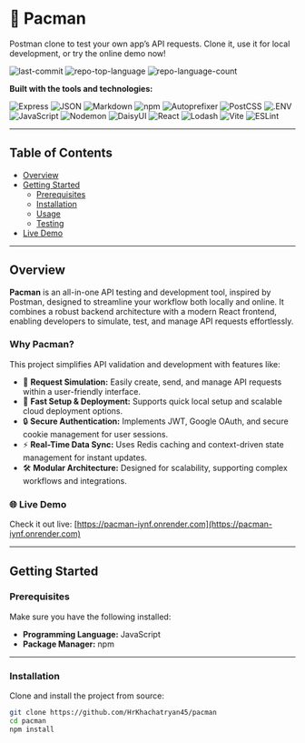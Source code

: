# 👻 Pacman

Postman clone to test your own app’s API requests. Clone it, use it for local development, or try the online demo now!

![last-commit](https://img.shields.io/github/last-commit/HrKhachatryan45/pacman?style=flat&logo=git&logoColor=white&color=0080ff)
![repo-top-language](https://img.shields.io/github/languages/top/HrKhachatryan45/pacman?style=flat&color=0080ff)
![repo-language-count](https://img.shields.io/github/languages/count/HrKhachatryan45/pacman?style=flat&color=0080ff)

**Built with the tools and technologies:**

![Express](https://img.shields.io/badge/Express-000000.svg?style=flat&logo=Express&logoColor=white)
![JSON](https://img.shields.io/badge/JSON-000000.svg?style=flat&logo=JSON&logoColor=white)
![Markdown](https://img.shields.io/badge/Markdown-000000.svg?style=flat&logo=Markdown&logoColor=white)
![npm](https://img.shields.io/badge/npm-CB3837.svg?style=flat&logo=npm&logoColor=white)
![Autoprefixer](https://img.shields.io/badge/Autoprefixer-DD3735.svg?style=flat&logo=Autoprefixer&logoColor=white)
![PostCSS](https://img.shields.io/badge/PostCSS-DD3A0A.svg?style=flat&logo=PostCSS&logoColor=white)
![.ENV](https://img.shields.io/badge/.ENV-ECD53F.svg?style=flat&logo=dotenv&logoColor=black)
![JavaScript](https://img.shields.io/badge/JavaScript-F7DF1E.svg?style=flat&logo=JavaScript&logoColor=black)
![Nodemon](https://img.shields.io/badge/Nodemon-76D04B.svg?style=flat&logo=Nodemon&logoColor=white)
![DaisyUI](https://img.shields.io/badge/DaisyUI-1AD1A5.svg?style=flat&logo=DaisyUI&logoColor=white)
![React](https://img.shields.io/badge/React-61DAFB.svg?style=flat&logo=React&logoColor=black)
![Lodash](https://img.shields.io/badge/Lodash-3492FF.svg?style=flat&logo=Lodash&logoColor=white)
![Vite](https://img.shields.io/badge/Vite-646CFF.svg?style=flat&logo=Vite&logoColor=white)
![ESLint](https://img.shields.io/badge/ESLint-4B32C3.svg?style=flat&logo=ESLint&logoColor=white)

---

## Table of Contents
- [Overview](#overview)
- [Getting Started](#getting-started)
  - [Prerequisites](#prerequisites)
  - [Installation](#installation)
  - [Usage](#usage)
  - [Testing](#testing)
- [Live Demo](#live-demo)

---

## Overview

**Pacman** is an all-in-one API testing and development tool, inspired by Postman, designed to streamline your workflow both locally and online. It combines a robust backend architecture with a modern React frontend, enabling developers to simulate, test, and manage API requests effortlessly.

### Why Pacman?

This project simplifies API validation and development with features like:

- 🧩 **Request Simulation:** Easily create, send, and manage API requests within a user-friendly interface.
- 🚀 **Fast Setup & Deployment:** Supports quick local setup and scalable cloud deployment options.
- 🔒 **Secure Authentication:** Implements JWT, Google OAuth, and secure cookie management for user sessions.
- ⚡ **Real-Time Data Sync:** Uses Redis caching and context-driven state management for instant updates.
- 🛠️ **Modular Architecture:** Designed for scalability, supporting complex workflows and integrations.

### 🌐 Live Demo

Check it out live: [https://pacman-iynf.onrender.com](https://pacman-iynf.onrender.com)

---

## Getting Started

### Prerequisites

Make sure you have the following installed:

- **Programming Language:** JavaScript
- **Package Manager:** npm

---

### Installation

Clone and install the project from source:

```bash
git clone https://github.com/HrKhachatryan45/pacman
cd pacman
npm install
